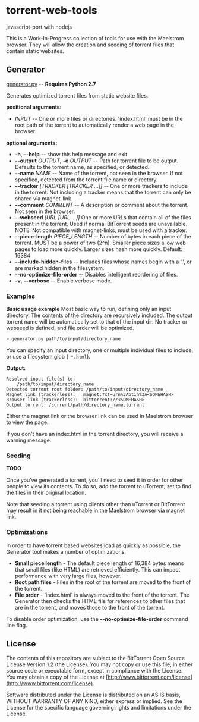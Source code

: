 # torrent-web-tools

javascript-port with nodejs

This is a Work-In-Progress collection of tools for use with the Maelstrom browser. They will allow the creation and seeding of torrent files that contain static websites.


## Generator

[generator.py](generator.py) -- **Requires Python 2.7**

Generates optimized torrent files from static website files.

**positional arguments:**
  * *INPUT* -- One or more files or directories. 'index.html' must be in the root path of the torrent to automatically render a web page in the browser.

**optional arguments:**
  * __-h__, __--help__ -- show this help message and exit
  * __--output__ *OUTPUT*, __-o__ *OUTPUT* -- Path for torrent file to be output. Defaults to the torrent name, as specified, or detected.
  * __--name__ *NAME* -- Name of the torrent, not seen in the browser. If not specified, detected from the torrent file name or directory.
  * __--tracker__ *[TRACKER [TRACKER ...]]* -- One or more trackers to include in the torrent. Not including a tracker means that the torrent can only be shared via magnet-link.
  * __--comment__ *COMMENT* -- A description or comment about the torrent. Not seen in the browser.
  * __--webseed__ *[URL [URL ...]]* One or more URLs that contain all of the files present in the torrent. Used if normal BitTorrent seeds are unavailable. NOTE: Not compatible with magnet-links, must be used with a tracker.
  * __--piece-length__ *PIECE_LENGTH* -- Number of bytes in each piece of the torrent. MUST be a power of two (2^n). Smaller piece sizes allow web pages to load more quickly. Larger sizes hash more quickly. Default: 16384
  * __--include-hidden-files__ -- Includes files whose names begin with a '.', or are marked hidden in the filesystem.
  * __--no-optimize-file-order__ -- Disables intelligent reordering of files.
  * __-v__, __--verbose__ -- Enable verbose mode.


### Examples

__Basic usage example__
Most basic way to run, defining only an input directory. The contents of the directory are recursively included. The output torrent name will be automatically set to that of the input dir. No tracker or webseed is defined, and file order will be optimized.

```bash
> generator.py path/to/input/directory_name
```

You can specify an input directory, one or multiple individual files to include, or use a filesystem glob \(``` *.html```\).

__Output:__

```
Resolved input file(s) to:
	/path/to/input/directory_name
Detected torrent root folder: /path/to/input/directory_name
Magnet link (trackerless):   magnet:?xt=urn%3Abtih%3A<SOMEHASH>
Browser link (trackerless):  bittorrent://<SOMEHASH>
Output torrent: /current/path/directory_name.torrent
```

Either the magnet link or the browser link can be used in Maelstrom browser to view the page.

If you don't have an index.html in the torrent directory, you will receive a warning message.


### Seeding
__TODO__

Once you've generated a torrent, you'll need to seed it in order for other people to view its contents. To do so, add the torrent to uTorrent, set to find the files in their original location.

Note that seeding a torrent using clients other than uTorrent or BitTorrent may result in it not being reachable in the Maelstrom browser via magnet link.


### Optimizations

In order to have torrent based websites load as quickly as possible, the Generator tool makes a number of optimizations.
* __Small piece length__ - The default piece length of 16,384 bytes means that small files (like HTML) are retrieved efficiently. This can impact performance with very large files, however.
* __Root path files__ - Files in the root of the torrent are moved to the front of the torrent.
* __File order__ - 'index.html' is always moved to the front of the torrent. The Generator then checks the HTML file for references to other files that are in the torrent, and moves those to the front of the torrent.

To disable order optimization, use the __--no-optimize-file-order__ command line flag.


## License

The contents of this repository are subject to the BitTorrent Open Source License Version 1.2 (the License). You may not copy or use this file, in either source code or executable form, except in compliance with the License. You may obtain a copy of the License at [http://www.bittorrent.com/license](http://www.bittorrent.com/license).

Software distributed under the License is distributed on an AS IS basis, WITHOUT WARRANTY OF ANY KIND, either express or implied.  See the License for the specific language governing rights and limitations under the License.
